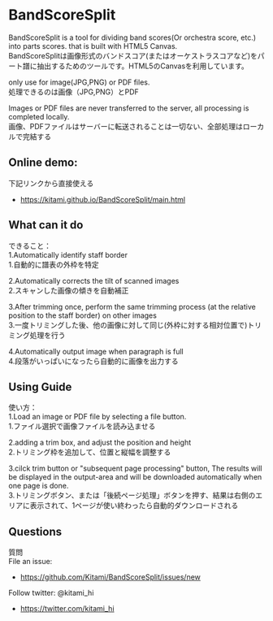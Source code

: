 # BandScoreSplit  

BandScoreSplit is a tool for dividing band scores(Or orchestra score, etc.) into parts scores. that is built with HTML5 Canvas.  
BandScoreSplitは画像形式のバンドスコア(またはオーケストラスコアなど)をパート譜に抽出するためのツールです。HTML5のCanvasを利用しています。  

only use for  image(JPG,PNG) or PDF files.  
処理できるのは画像（JPG,PNG）とPDF  

Images or PDF files are never transferred to the server, all processing is completed locally.  
画像、PDFファイルはサーバーに転送されることは一切ない、全部処理はローカルで完結する  

## Online demo:  
下記リンクから直接使える  
+ https://kitami.github.io/BandScoreSplit/main.html  

## What can it do  
できること：  
1.Automatically identify staff border  
1.自動的に譜表の外枠を特定  

2.Automatically corrects the tilt of scanned images  
2.スキャンした画像の傾きを自動補正  

3.After trimming once, perform the same trimming process (at the relative position to the staff border) on other images  
3.一度トリミングした後、他の画像に対して同じ(外枠に対する相対位置で)トリミング処理を行う  

4.Automatically output image when paragraph is full  
4.段落がいっぱいになったら自動的に画像を出力する  

## Using Guide  
使い方：   
1.Load an image or PDF file by selecting a file button.  
1.ファイル選択で画像ファイルを読み込ませる  

2.adding a trim box, and adjust the position and height  
2.トリミング枠を追加して、位置と縦幅を調整する  

3.cilck trim button or "subsequent page processing" button, The results will be displayed in the output-area and will be downloaded automatically when one page is done.  
3.トリミングボタン、または「後続ページ処理」ボタンを押す、結果は右側のエリアに表示されて、1ページが使い終わったら自動的ダウンロードされる  

## Questions  
質問  
File an issue:
+ https://github.com/Kitami/BandScoreSplit/issues/new

Follow twitter: @kitami_hi
+ https://twitter.com/kitami_hi
